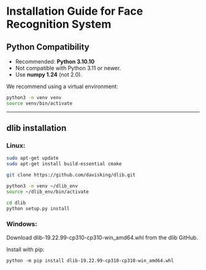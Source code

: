 # Installation Guide for Face Recognition System

## Python Compatibility
- Recommended: **Python 3.10.10**
- Not compatible with Python 3.11 or newer.
- Use **numpy 1.24** (not 2.0).

We recommend using a virtual environment:
```bash
python3 -m venv venv
source venv/bin/activate
```

---

## dlib installation
### Linux:
```bash
sudo apt-get update
sudo apt-get install build-essential cmake

git clone https://github.com/davisking/dlib.git

python3 -m venv ~/dlib_env
source ~/dlib_env/bin/activate

cd dlib
python setup.py install
```
### Windows:
Download dlib-19.22.99-cp310-cp310-win_amd64.whl from the dlib GitHub.

Install with pip:
```
python -m pip install dlib-19.22.99-cp310-cp310-win_amd64.whl
```
